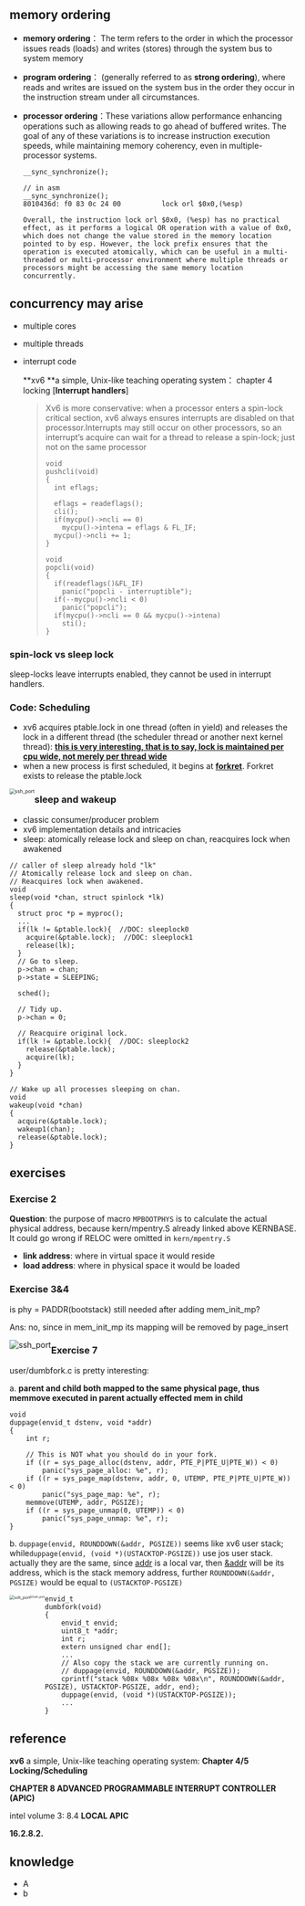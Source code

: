 

## **memory ordering**

- **memory ordering**： The term refers to the order in which the processor issues reads (loads) and writes (stores) through the system bus to system memory

- **program ordering**： (generally referred to as **strong ordering**), where reads and writes are issued on the system bus in the order they occur in the instruction stream under all circumstances.

- **processor ordering**：These variations allow performance enhancing operations such as allowing reads to go ahead of buffered writes. The goal of any of these variations is to increase instruction execution speeds, while maintaining memory coherency, even in multiple-processor systems.

  ```
  __sync_synchronize();
  
  // in asm
  __sync_synchronize();
  8010436d:	f0 83 0c 24 00       	lock orl $0x0,(%esp)
  
  Overall, the instruction lock orl $0x0, (%esp) has no practical effect, as it performs a logical OR operation with a value of 0x0, which does not change the value stored in the memory location pointed to by esp. However, the lock prefix ensures that the operation is executed atomically, which can be useful in a multi-threaded or multi-processor environment where multiple threads or processors might be accessing the same memory location concurrently.
  ```

  

## concurrency may arise

- multiple cores

- multiple threads

- interrupt code

  **xv6 **a simple, Unix-like teaching operating system： chapter 4 locking [**Interrupt handlers**]

  > Xv6 is more conservative: when a processor enters a spin-lock critical section, xv6 always ensures interrupts are disabled on that processor.Interrupts may still occur on other processors, so an interrupt’s acquire can wait for a thread to release a spin-lock; just not on the same processor
  >
  > ```
  > void
  > pushcli(void)
  > {
  >   int eflags;
  > 
  >   eflags = readeflags();
  >   cli();
  >   if(mycpu()->ncli == 0)
  >     mycpu()->intena = eflags & FL_IF;
  >   mycpu()->ncli += 1;
  > }
  > 
  > void
  > popcli(void)
  > {
  >   if(readeflags()&FL_IF)
  >     panic("popcli - interruptible");
  >   if(--mycpu()->ncli < 0)
  >     panic("popcli");
  >   if(mycpu()->ncli == 0 && mycpu()->intena)
  >     sti();
  > }
  > ```

### spin-lock vs sleep lock

sleep-locks leave interrupts enabled, they cannot be used in interrupt handlers.

### **Code: Scheduling** <!--worth reading-->

- xv6 acquires ptable.lock in one thread (often in yield) and releases the lock in a different thread (the scheduler thread or another next kernel thread): **<u>this is very interesting, that is to say, lock is maintained per cpu wide, not merely per thread wide</u>**
- when a new process is first scheduled, it begins at **<u>forkret</u>**. Forkret exists to release the ptable.lock

<img src="./raw/xv6-scheduler-locking.png?raw=true" alt="ssh_port" style="zoom:60%;float: left" />



### **sleep and wakeup**

- classic consumer/producer problem
- xv6 implementation details and intricacies
- sleep: atomically release lock and sleep on chan, reacquires lock when awakened

```
// caller of sleep already hold "lk"
// Atomically release lock and sleep on chan.
// Reacquires lock when awakened.
void
sleep(void *chan, struct spinlock *lk)
{
  struct proc *p = myproc();
  ...
  if(lk != &ptable.lock){  //DOC: sleeplock0
    acquire(&ptable.lock);  //DOC: sleeplock1
    release(lk);
  }
  // Go to sleep.
  p->chan = chan;
  p->state = SLEEPING;

  sched();

  // Tidy up.
  p->chan = 0;

  // Reacquire original lock.
  if(lk != &ptable.lock){  //DOC: sleeplock2
    release(&ptable.lock);
    acquire(lk);
  }
}

// Wake up all processes sleeping on chan.
void
wakeup(void *chan)
{
  acquire(&ptable.lock);
  wakeup1(chan);
  release(&ptable.lock);
}
```



## **exercises**

### **Exercise 2**

**Question**: the purpose of macro `MPBOOTPHYS` is to calculate the actual physical address, because kern/mpentry.S already linked above KERNBASE. It could go wrong if RELOC were omitted in `kern/mpentry.S`

- **link address**:  where in virtual space it would reside
- **load address**: where in physical space it would be loaded



### **Exercise 3**&4

is phy = PADDR(bootstack) still needed after adding mem_init_mp?

Ans: no, since in mem_init_mp its mapping will be removed by page_insert

<img src="./raw/lab4-stack-overview.png?raw=true" alt="ssh_port" style="zoom:100%; float:left" />

### **Exercise 7**

user/dumbfork.c is pretty interesting:

a. **parent and child both mapped to the same physical page, thus memmove executed in parent actually effected mem in child**

```
void
duppage(envid_t dstenv, void *addr)
{
	int r;

	// This is NOT what you should do in your fork.
	if ((r = sys_page_alloc(dstenv, addr, PTE_P|PTE_U|PTE_W)) < 0)
		panic("sys_page_alloc: %e", r);
	if ((r = sys_page_map(dstenv, addr, 0, UTEMP, PTE_P|PTE_U|PTE_W)) < 0)
		panic("sys_page_map: %e", r);
	memmove(UTEMP, addr, PGSIZE);
	if ((r = sys_page_unmap(0, UTEMP)) < 0)
		panic("sys_page_unmap: %e", r);
}
```

b. `duppage(envid, ROUNDDOWN(&addr, PGSIZE))` seems like xv6 user stack; while`duppage(envid, (void *)(USTACKTOP-PGSIZE))` use jos user stack. actually they are the same, since <u>addr</u> is a local var, then <u>&addr</u> will be its address, which is the stack memory address, further `ROUNDDOWN(&addr, PGSIZE)` would be equal to `(USTACKTOP-PGSIZE)`

<img src="./raw/xv6-user-stack.jpg?raw=true" alt="ssh_port" style="zoom:50%; float:left" />

<img src="./raw/jos-user-stack.jpg?raw=true" alt="ssh_port" style="zoom:35%; float:left" />

```
envid_t
dumbfork(void)
{
	envid_t envid;
	uint8_t *addr;
	int r;
	extern unsigned char end[];
	...
	// Also copy the stack we are currently running on.
	// duppage(envid, ROUNDDOWN(&addr, PGSIZE));
	cprintf("stack %08x %08x %08x %08x\n", ROUNDDOWN(&addr, PGSIZE), USTACKTOP-PGSIZE, addr, end);
	duppage(envid, (void *)(USTACKTOP-PGSIZE));
	...
}
```



## reference

**xv6** a simple, Unix-like teaching operating system: **Chapter 4/5 Locking/Scheduling**

**CHAPTER 8 ADVANCED PROGRAMMABLE INTERRUPT CONTROLLER (APIC)**

intel volume 3:  8.4 **LOCAL APIC**

**16.2.8.2.**



## knowledge

- A
- b
